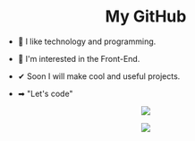 <h1 align="center">My GitHub</h1>

- 📌 I like technology and programming.

- 🎯 I'm interested in the Front-End.

- ✔ Soon I will make cool and useful projects.

- ➡ "Let's code"

<p align="center"> <img src="https://github-readme-stats.vercel.app/api?username=vitorjungles&show_icons=true&theme=radical&custom_title=My+Stats" /> </p>
<p align="center"> <img src="https://github-readme-stats.vercel.app/api/top-langs/?username=vitorjungles" /> </p>